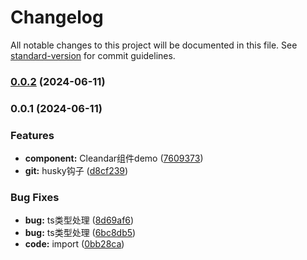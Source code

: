 # Changelog

All notable changes to this project will be documented in this file. See [standard-version](https://github.com/conventional-changelog/standard-version) for commit guidelines.

### [0.0.2](https://github.com/Eastboat/vu3-h5-template/compare/v0.0.1...v0.0.2) (2024-06-11)

### 0.0.1 (2024-06-11)


### Features

* **component:** Cleandar组件demo ([7609373](https://github.com/Eastboat/vu3-h5-template/commit/76093732fafcf80d132850a18421e3a0876a574a))
* **git:** husky钩子 ([d8cf239](https://github.com/Eastboat/vu3-h5-template/commit/d8cf239d4a13364127d2ab1f80e6f3dca02f7c88))


### Bug Fixes

* **bug:** ts类型处理 ([8d69af6](https://github.com/Eastboat/vu3-h5-template/commit/8d69af643227c9a4bdc53b06c3ee6976de3422fb))
* **bug:** ts类型处理 ([6bc8db5](https://github.com/Eastboat/vu3-h5-template/commit/6bc8db5d31c324e8e37c3fcf839346288b01927f))
* **code:** import ([0bb28ca](https://github.com/Eastboat/vu3-h5-template/commit/0bb28ca9b409b3de5763be76a4b05aedfc9a501c))
